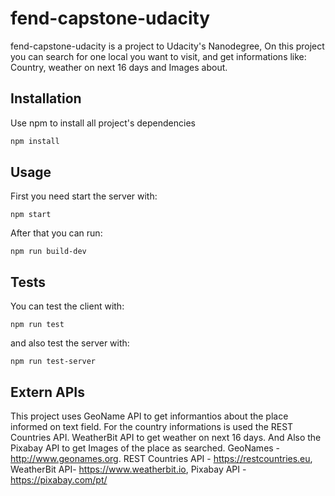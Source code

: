 # fend-capstone-udacity

fend-capstone-udacity is a project to Udacity's Nanodegree, On this project you can search for one local you want to visit, and get informations like: Country, weather on next 16 days and Images about.

## Installation

Use npm to install all project's dependencies

```bash
npm install
```

## Usage
First you need start the server with:

```node
npm start
```
After that you can run:
```node
npm run build-dev
```

## Tests
You can test the client with:
```node
npm run test
```
and also test the server with:
```node
npm run test-server
```

## Extern APIs
This project uses GeoName API to get informantios about the place informed on text field. For the country informations is used the REST Countries API. WeatherBit API to get weather on next 16 days. And Also the Pixabay API to get Images of the place as searched.
GeoNames - http://www.geonames.org. REST Countries API -  https://restcountries.eu, WeatherBit API- https://www.weatherbit.io, Pixabay API - https://pixabay.com/pt/
